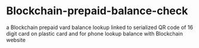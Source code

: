 # Blockchain-prepaid-balance-check
a Blockchain prepaid vard balance lookup linked to serialized QR code of 16 digit card on plastic card and for phone lookup balance with Blockchain website
